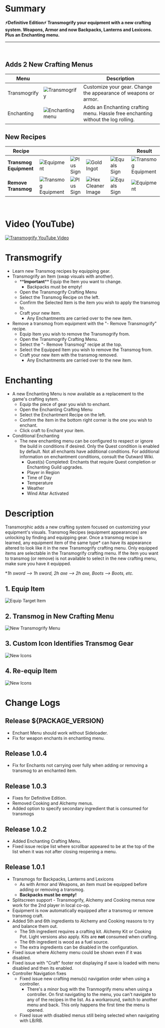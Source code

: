 # Summary
**⚡Definitive Edition⚡ Transmogrify your equipment with a new crafting system. Weapons, Armor and now Backpacks, Lanterns and Lexicons. Plus an Enchanting menu.**
&nbsp;
- - - -
&nbsp;

## **Adds 2 New Crafting Menus**

 Menu | | Description
--- | --- | --- 
 Transmogrify | ![Transmogrify](https://github.com/ModifAmorphic/outward/blob/mods/transmorphic/Transmorphic/Assets/assets/tex_men_iconsHoverTransmogrify.png?raw=true) | Customize your gear. Change the appearance of weapons or armor.
Enchanting | ![Enchanting menu](https://github.com/ModifAmorphic/outward/blob/mods/transmorphic/Transmorphic/Assets/assets/tex_men_iconsHoverEnchanting.png?raw=true) | Adds an Enchanting crafting menu. Hassle free enchanting without the log rolling. 

## **New Recipes**
Recipe | |  | | | Result
--- | --- | --- | --- | --- | ---
**Transmog Equipment** | ![Equipment](https://github.com/ModifAmorphic/outward/blob/mods/transmorphic/Transmorphic/RawAssets/ArmorTiny.png?raw=true) | ![Plus Sign](https://github.com/ModifAmorphic/outward/blob/mods/transmorphic/Transmorphic/RawAssets/PlusSignTiny.png?raw=true) | ![Gold Ingot](https://github.com/ModifAmorphic/outward/blob/mods/transmorphic/Transmorphic/RawAssets/GoldIngotToonTiny.png?raw=true) | ![Equals Sign](https://github.com/ModifAmorphic/outward/blob/mods/transmorphic/Transmorphic/RawAssets/EqualsSignTiny.png?raw=true) | ![Transmog Equipment](https://github.com/ModifAmorphic/outward/blob/mods/transmorphic/Transmorphic/RawAssets/ArmorTransmogTiny.png?raw=true)
**Remove Transmog** | ![Transmog Equipment](https://github.com/ModifAmorphic/outward/blob/mods/transmorphic/Transmorphic/RawAssets/ArmorTransmogTiny.png?raw=true) | ![Plus Sign](https://github.com/ModifAmorphic/outward/blob/mods/transmorphic/Transmorphic/RawAssets/PlusSignTiny.png?raw=true) | ![Hex Cleaner Image](https://github.com/ModifAmorphic/outward/blob/mods/transmorphic/Transmorphic/RawAssets/HexCleanerToonTiny.png?raw=true) | ![Equals Sign](https://github.com/ModifAmorphic/outward/blob/mods/transmorphic/Transmorphic/RawAssets/EqualsSignTiny.png?raw=true) | ![Equipment](https://github.com/ModifAmorphic/outward/blob/mods/transmorphic/Transmorphic/RawAssets/ArmorTiny.png?raw=true)

<br />

# Video (YouTube)
[ ![Transmogrify YouTube Video](https://github.com/ModifAmorphic/outward/blob/mods/transmorphic/Transmorphic/RawAssets/ReadmeVideoPreview.png?raw=true) ](https://youtu.be/XwYYAvxiIBM)

# Transmogrify
- Learn new Transmog recipes by equipping gear.
- Transmogrify an Item (swap visuals with another).
  - \*\***Important**\*\* Equip the Item you want to change.
    - Backpacks must be empty!
  - Open the Transmogrify Crafting Menu
  - Select the Transmog Recipe on the left.
  - Confirm the Selected Item is the item you wish to apply the transmog to.
  - Craft your new item.
    - Any Enchantments are carried over to the new item.
- Remove a transmog from equipment with the "- Remove Transmogrify" recipe.
  - Equip Item you wish to remove the Transmogrify from.
  - Open the Transmogrify Crafting Menu.
  - Select the "- Remove Transmog" recipe at the top.
  - Select the Equipped Item you wish to remove the Transmog from.
  - Craft your new item with the transmog removed.
    - Any Enchantments are carried over to the new item.

# Enchanting
- A new Enchanting Menu is now available as a replacement to the game's crafting sytem.
  - Equip the piece of gear you wish to enchant.
  - Open the Enchanting Crafting Menu
  - Select the Enchantment Recipe on the left.
  - Confirm the item in the bottom right corner is the one you wish to enchant.
  - Click craft to Enchant your item.
- Conditional Enchanting
  - The new enchanting menu can be configured to respect or ignore the build in conditions if desired. Only the Quest condition is enabled by default. Not all enchants have additional conditions. For additional information on enchantment conditions, consult the Outward Wiki.
    - Quest(s) Completed: Enchants that require Quest completion or Enchanting Guild upgrades.
    - Player in Region
    - Time of Day
    - Temperature
    - Weather
    - Wind Altar Activated

# Description
<p>
Transmorphic adds a new crafting system focused on customizing your equipment's visuals. Transmog Recipes (equipment appearances) are unlocking by finding and equipping gear. Once a transmog recipe is learned, any equipment item of the same type* can have its appearance altered to look like it in the new Transmogrify crafting menu. Only equipped items are selectable in the Transmogrify crafting menu. If the item you want to transmog (or remove) is not available to select in the new crafting menu, make sure you have it equipped.
</p>

\**1h sword --> 1h sword, 2h axe --> 2h axe, Boots --> Boots, etc.*


## 1. Equip Item
![Equip Target Item](https://github.com/ModifAmorphic/outward/blob/mods/transmorphic/Transmorphic/RawAssets/EquipItemSmallest.png?raw=true)
## 2. Transmog in New Crafting Menu
![New Transmogrify Menu](https://github.com/ModifAmorphic/outward/blob/mods/transmorphic/Transmorphic/RawAssets/CraftingMenuSmallest.png?raw=true)
## 3. Custom Icon Identifies Transmog Gear
![New Icons](https://github.com/ModifAmorphic/outward/blob/mods/transmorphic/Transmorphic/RawAssets/NewTmogEquipmentSmallest.png?raw=true)
## 4. Re-equip Item
![New Icons](https://github.com/ModifAmorphic/outward/blob/mods/transmorphic/Transmorphic/RawAssets/HeadshotSmall.png?raw=true)

# Change Logs

## Release ${PACKAGE_VERSION}
  - Enchant Menu should work without Sideloader.
  - Fix for weapon enchants in enchanting menu.

## Release 1.0.4
  - Fix for Enchants not carrying over fully when adding or removing a transmog to an enchanted item.

## Release 1.0.3
  - Fixes for Definitive Edition.
  - Removed Cooking and Alchemy menus.
  - Added option to specify secondary ingredient that is consumed for transmogs

## Release 1.0.2
  - Added Enchanting Crafting Menu.
  - Fixed issue recipe list where scrollbar appeared to be at the top of the list when it was not after closing reopening a menu.

## Release 1.0.1
- Transmogs for Backpacks, Lanterns and Lexicons
  - As with Armor and Weapons, an item must be equipped before adding or removing a transmog.
  - **Backpacks must be empty!**
- Splitscreen support - Transmogrify, Alchemy and Cooking menus now work for the 2nd player in local co-op.
- Equipment is now automatically equipped after a transmog or remove transmog craft.
- Added 5th and 6th ingredients to Alchemy and Cooking reasons to try and balance them out.
  - The 5th ingredient requires a crafting kit. Alchemy Kit or Cooking Pot. Light versions also apply. Kits are **not** consumed when crafting.
  - The 6th ingredient is wood as a fuel source.
  - The extra ingredients can be disabled in the configuration.
- Fixed issue where Alchemy menu could be shown even if it was disabled.
- Fixed issue with "Craft" footer not displaying if save is loaded with menu disabled and then its enabled.
- Controller Navigation fixes
  - Fixed issue new crafting menu(s) navigation order when using a controller.
    - There's a minor bug with the Tranmogrify menu when using a controller. On first navigating to the menu, you can't navigate to any of the recipes in the list. As a workaround, switch to another menu and back. This only happens the first time the menu is opened.
  - Fixed issue with disabled menus still being selected when navigating with LB/RB.
  